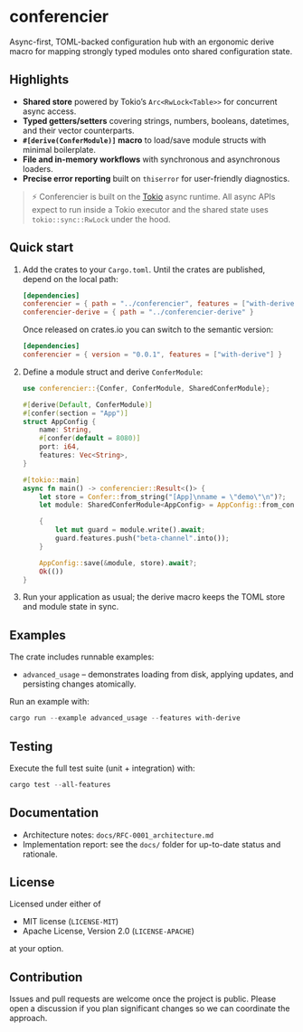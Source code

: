 # conferencier

Async-first, TOML-backed configuration hub with an ergonomic derive macro for mapping strongly typed modules onto shared configuration state.

## Highlights

- **Shared store** powered by Tokio’s `Arc<RwLock<Table>>` for concurrent async access.
- **Typed getters/setters** covering strings, numbers, booleans, datetimes, and their vector counterparts.
- **`#[derive(ConferModule)]` macro** to load/save module structs with minimal boilerplate.
- **File and in-memory workflows** with synchronous and asynchronous loaders.
- **Precise error reporting** built on `thiserror` for user-friendly diagnostics.

> ⚡ Conferencier is built on the [Tokio](https://tokio.rs/) async runtime. All async APIs expect to run inside a Tokio executor and the shared state uses `tokio::sync::RwLock` under the hood.

## Quick start

1. Add the crates to your `Cargo.toml`. Until the crates are published, depend on the local path:

   ```toml
   [dependencies]
   conferencier = { path = "../conferencier", features = ["with-derive"] }
   conferencier-derive = { path = "../conferencier-derive" }
   ```

   Once released on crates.io you can switch to the semantic version:

   ```toml
   [dependencies]
   conferencier = { version = "0.0.1", features = ["with-derive"] }
   ```

2. Define a module struct and derive `ConferModule`:

   ```rust
   use conferencier::{Confer, ConferModule, SharedConferModule};

   #[derive(Default, ConferModule)]
   #[confer(section = "App")]
   struct AppConfig {
       name: String,
       #[confer(default = 8080)]
       port: i64,
       features: Vec<String>,
   }

   #[tokio::main]
   async fn main() -> conferencier::Result<()> {
       let store = Confer::from_string("[App]\nname = \"demo\"\n")?;
       let module: SharedConferModule<AppConfig> = AppConfig::from_confer(store.clone()).await?;

       {
           let mut guard = module.write().await;
           guard.features.push("beta-channel".into());
       }

       AppConfig::save(&module, store).await?;
       Ok(())
   }
   ```

3. Run your application as usual; the derive macro keeps the TOML store and module state in sync.

## Examples

The crate includes runnable examples:

- `advanced_usage` – demonstrates loading from disk, applying updates, and persisting changes atomically.

Run an example with:

```powershell
cargo run --example advanced_usage --features with-derive
```

## Testing

Execute the full test suite (unit + integration) with:

```powershell
cargo test --all-features
```

## Documentation

- Architecture notes: `docs/RFC-0001_architecture.md`
- Implementation report: see the `docs/` folder for up-to-date status and rationale.

## License

Licensed under either of

- MIT license (`LICENSE-MIT`)
- Apache License, Version 2.0 (`LICENSE-APACHE`)

at your option.

## Contribution

Issues and pull requests are welcome once the project is public. Please open a discussion if you plan significant changes so we can coordinate the approach.
